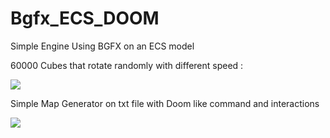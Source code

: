 # Bgfx_ECS_DOOM
 
 Simple Engine Using BGFX on an ECS model 
 
 60000 Cubes that rotate randomly with different speed :
 
 ![](Images/Animation24.gif)
 
Simple Map Generator on txt file with Doom like command and interactions

![](Images/Animation23.gif)
